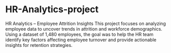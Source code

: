 # HR-Analytics-project
HR Analytics  – Employee Attrition Insights  This project focuses on analyzing employee data to uncover trends in attrition and workforce demographics. Using a dataset of 1,480 employees, the goal was to help the HR team identify key factors affecting employee turnover and provide actionable insights for retention strategies.
